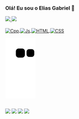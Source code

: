   
### Olá! Eu sou o Elias Gabriel 🖖

<div>
  
 <!-- ![GitHub stats](https://github-readme-stats.vercel.app/api?username=eliasgsn&show_icons=true&theme=radical)
 [![Top Langs](https://github-readme-stats.vercel.app/api/top-langs/?username=eliasgsn&layout=compact)](https://github.com/eliasgsn/github-readme-stats) -->
  
   <a href="https://github.com/EliasGsN">
   <img height="180em" src="https://github-readme-stats.vercel.app/api?username=EliasGsN&show_icons=true&theme=radical"/>
   <img height="160em" src="https://github-readme-stats.vercel.app/api/top-langs/?username=EliasGsN&layout=compact&langs_count=6&theme=radical"/> 
</div> 

<div style="display: inline_block"><br>

<img align="center" alt="Cpp" height="30" width="40" src="https://cdn.jsdelivr.net/gh/devicons/devicon/icons/cplusplus/cplusplus-plain.svg" />
  <img align="center" alt="Js" height="30" width="40" src="https://cdn.jsdelivr.net/gh/devicons/devicon/icons/javascript/javascript-plain.svg" />
  <img align="center" alt="HTML" height="30" width="40" src="https://cdn.jsdelivr.net/gh/devicons/devicon/icons/html5/html5-plain.svg" />
  <img align="center" alt="CSS" height="30" width="40" src="https://cdn.jsdelivr.net/gh/devicons/devicon/icons/css3/css3-plain.svg" />
  
  
  ![Snake animation](https://github.com/EliasGsN/EliasGsN/blob/output/github-contribution-grid-snake.svg)
  
</div> 
  
  ##
 
<div> 
  
 <!-- Instagram --><a href="https://instagram.com/eliasgsn_" target="_blank"><img src="https://img.shields.io/badge/-Instagram-%23E4405F?style=for-the-badge&logo=instagram&logoColor=white" target="_blank"></a>
 <!-- Linkedin --><a href="https://www.linkedin.com/in/elias-nunes-0a63a8163" target="_blank"><img src="https://img.shields.io/badge/-LinkedIn-%230077B5?style=for-the-badge&logo=linkedin&logoColor=white" target="_blank"></a>
 <!-- Discord --><a href="https://discord.gg/cGM5ez8VW8" target="_blank"><img src="https://img.shields.io/badge/Discord-7289DA?style=for-the-badge&logo=discord&logoColor=white" target="_blank"></a> 
 <!-- Gmail --><a href = "mailto:gabrielsilva20012005.eg@gmail.com"><img src="https://img.shields.io/badge/Gmail-D14836?style=for-the-badge&logo=gmail&logoColor=white" target="_blank"></a>
 
</div>
